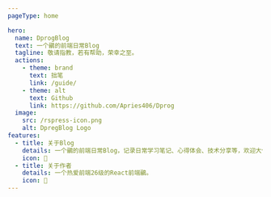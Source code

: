 ```yaml
---
pageType: home

hero:
  name: DprogBlog
  text: 一个鶸的前端日常Blog
  tagline: 敬请指教，若有帮助，荣幸之至。
  actions:
    - theme: brand
      text: 拙笔
      link: /guide/
    - theme: alt
      text: Github
      link: https://github.com/Apries406/Dprog
  image:
    src: /rspress-icon.png
    alt: DpregBlog Logo
features:
  - title: 关于Blog
    details: 一个鶸的前端日常Blog，记录日常学习笔记、心得体会、技术分享等，欢迎大佬批评指点。
    icon: 📜
  - title: 关于作者
    details: 一个热爱前端26级的React前端鶸。
    icon: 🤪
---
```

